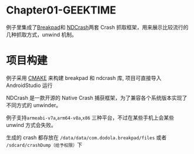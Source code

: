 Chapter01-GEEKTIME
======
例子里集成了[Breakpad](https://github.com/google/breakpad)和 [NDCrash](https://github.com/ivanarh/ndcrash)两套 Crash 抓取框架，用来展示比较流行的几种抓取方式，unwind 机制。


项目构建
=======

例子采用 [CMAKE](https://developer.android.com/ndk/guides/cmake) 来构建 breakpad 和 ndcrash 库, 项目可直接导入 AndroidStudio 运行

NDCrash 是一款开源的 Native Crash 捕获框架，为了兼容各个系统版本实现了不同方式的 unwinder。

例子支持`armeabi-v7a`,`arm64-v8a`,`x86` 三种平台，不过在某些手机上会某些 unwind 方式会失败。


生成的 crash 都存放在 `/data/data/com.dodola.breakpad/files` 或者 `/sdcard/crashDump（给予权限）`下
